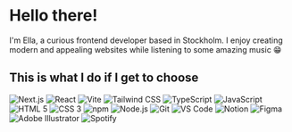 # Hello there!
I'm Ella, a curious frontend developer based in Stockholm. I enjoy creating modern and appealing websites while listening to some amazing music 😁

## This is what I do if I get to choose
<p>
  <img alt="Next.js" src="https://img.shields.io/badge/next.js 13-fff?style=for-the-badge&logo=nextdotjs&logoColor=000" />
  <img alt="React" src="https://img.shields.io/badge/react-fff?style=for-the-badge&logo=react" />
  <img alt="Vite" src="https://img.shields.io/badge/vite-fff?style=for-the-badge&logo=vite" />
  <img alt="Tailwind CSS" src="https://img.shields.io/badge/tailwind-fff?style=for-the-badge&logo=tailwindcss" />
  <img alt="TypeScript" src="https://img.shields.io/badge/typescript-fff?style=for-the-badge&logo=typescript" />
  <img alt="JavaScript" src="https://img.shields.io/badge/javascript-fff?style=for-the-badge&logo=javascript" />
  <img alt="HTML 5" src="https://img.shields.io/badge/html5-fff?style=for-the-badge&logo=html5" />
  <img alt="CSS 3" src="https://img.shields.io/badge/css3-fff?style=for-the-badge&logo=css3&logoColor=1572B6" />
  <img alt="npm" src="https://img.shields.io/badge/npm-fff?style=for-the-badge&logo=npm" />
  <img alt="Node.js" src="https://img.shields.io/badge/node.js-fff?style=for-the-badge&logo=nodedotjs" />
  <img alt="Git" src="https://img.shields.io/badge/git-fff?style=for-the-badge&logo=git" />
  <img alt="VS Code" src="https://img.shields.io/badge/vs code-fff?style=for-the-badge&logo=visualstudiocode&logoColor=007ACC" />
  <img alt="Notion" src="https://img.shields.io/badge/notion-fff?style=for-the-badge&logo=notion&logoColor=000" />
  <img alt="Figma" src="https://img.shields.io/badge/figma-fff?style=for-the-badge&logo=figma" />
  <img alt="Adobe Illustrator" src="https://img.shields.io/badge/illustrator-fff?style=for-the-badge&logo=adobeillustrator" />
  <img alt="Spotify" src="https://img.shields.io/badge/spotify-fff?style=for-the-badge&logo=spotify" />
</p>
